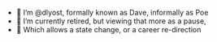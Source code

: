 - 👋 I’m @dlyost, formally known as Dave, informally as Poe
- 👀 I’m currently retired, but viewing that more as a pause,
- 🌱 Which allows a state change, or a career re-direction

<!---
dlyost/dlyost is a ✨ special ✨ repository because its `README.md` (this file) appears on your GitHub profile.
You can click the Preview link to take a look at your changes. 📫
--->
